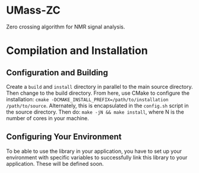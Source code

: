 # UMass-ZC
Zero crossing algorithm for NMR signal analysis. 

# Compilation and Installation

## Configuration and Building   
Create a `build` and `install` directory in parallel to the main source directory.  Then change to 
the build directory.  From here, use CMake to configure the installation: 
`cmake -DCMAKE_INSTALL_PREFIX=/path/to/installation /path/to/source`.  Alternately, this is encapsulated in 
the `config.sh` script in the source directory.  Then do: `make -jN && make install`, where N is the 
number of cores in your machine.  

## Configuring Your Environment
To be able to use the library in your application, you have to set up your environment with specific 
variables to successfully link this library to your application.  These will be defined soon.  

